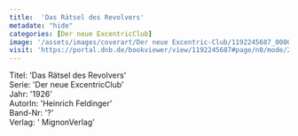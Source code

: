 ```yaml
---
title:  'Das Rätsel des Revolvers'
metadate: "hide"
categories: [Der neue ExcentricClub]
image: '/assets/images/coverart/Der neue Excentric-Club/1192245687_00000010.jpg'
visit: 'https://portal.dnb.de/bookviewer/view/1192245687#page/n0/mode/2up'
---
```

Titel: 'Das Rätsel des Revolvers' <br>
Serie: 'Der neue ExcentricClub' <br>
Jahr: '1926' <br>
AutorIn: 'Heinrich Feldinger' <br>
Band-Nr: '?' <br>
Verlag: ' MignonVerlag'